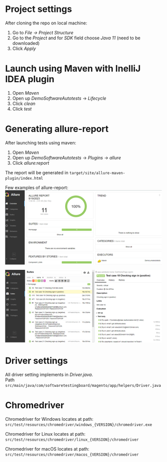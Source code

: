 # Project settings

After cloning the repo on local machine: <br>

1. Go to *File -> Project Structure*
2. Go to the *Project* and for *SDK* field choose *Java 11* (need to be downloaded)
3. Click *Apply*

# Launch using Maven with InelliJ IDEA plugin

1. Open *Maven*
2. Open up *DemoSoftwareAutotests* -> *Lifecycle*
3. Click *clean*
4. Click *test*

# Generating allure-report

After launching tests using maven: <br>

1. Open *Maven*
2. Open up *DemoSoftwareAutotests* -> *Plugins* -> *allure*
3. Click *allure:report*

The report will be generated in `target/site/allure-maven-plugin/index.html`

Few examples of allure-report:
![allure](readme_src/allure.png)

![allure](readme_src/allure2.png)

# Driver settings

All driver setting implements in *Driver.java*. <br>
Path `src/main/java/com/softwaretestingboard/magento/app/helpers/Driver.java`

# Chromedriver

Chromedriver for Windows locates at path: `src/test/resources/chromedriver/windows_{VERSION}/chromedriver.exe`

Chromedriver for Linux locates at path: `src/test/resources/chromedriver/linux_{VERSION}/chromedriver`

Chromedriver for macOS locates at path: `src/test/resources/chromedriver/macos_{VERSION}/chromedriver`
